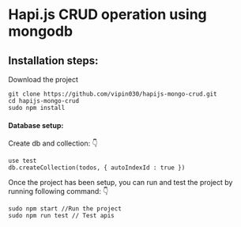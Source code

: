 # Hapi.js CRUD operation using mongodb

## Installation steps:   

Download the project  
```
git clone https://github.com/vipin030/hapijs-mongo-crud.git
cd hapijs-mongo-crud  
sudo npm install  
```
#### Database setup:  
Create db and collection: :point_down:
```
use test  
db.createCollection(todos, { autoIndexId : true })
```
Once the project has been setup, you can run and test the project by running following command: :point_down:
```
sudo npm start //Run the project  
sudo npm run test // Test apis  
```
